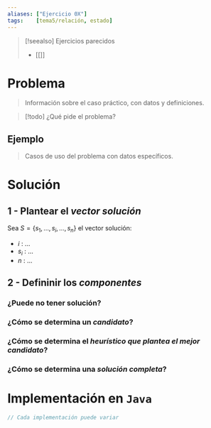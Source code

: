 ```yaml
---
aliases: ["Ejercicio 0X"]
tags:    [tema5/relación, estado]
---
```

> [!seealso] Ejercicios parecidos
> - [[]]

# Problema

> Información sobre el caso práctico, con datos y definiciones.

> [!todo] ¿Qué pide el problema?

## Ejemplo

> Casos de uso del problema con datos específicos.

# Solución

## 1 - Plantear el *vector solución*

Sea $S = \{s_1, \dots, s_i, \dots, s_n\}$ el vector solución:

- $i$ : ...
- $s_i$ : ...
- $n$ : ...

## 2 - Defininir los *componentes*

### ¿Puede no tener solución?

### ¿Cómo se determina un *candidato*?

### ¿Cómo se determina el *heurístico que plantea el mejor candidato*?

### ¿Cómo se determina una *solución completa*?

# Implementación en `Java`

```java
// Cada implementación puede variar
```
